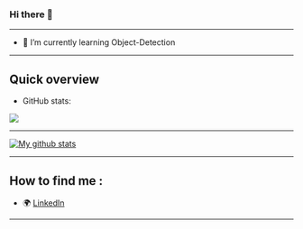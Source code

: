 ### Hi there 👋

-------------------------------------------------------------------------

- 🌱 I’m currently learning Object-Detection

-------------------------------------------------------------------------

## Quick overview
* GitHub stats:  
<a href="https://github.com/orkunalkan/github-readme-stats">
  <img align="center" src="https://github-readme-stats.vercel.app/api/top-langs/?username=orkunalkan&langs_count=5&theme=dark" />
</a>

-------------------------------------------------------------------------

<a href="https://github.com/orkunalkan/github-readme-stats">
  <img align="center" src="https://github-readme-stats.vercel.app/api?username=orkunalkan&show_icons=true&line_height=27&theme=radical&include_all_commits=true" alt="My github stats" />
</a>  

-------------------------------------------------------------------------

## How to find me :
- :earth_africa: [LinkedIn](https://www.linkedin.com/in/orkun-alkan/)


-------------------------------------------------------------------------
